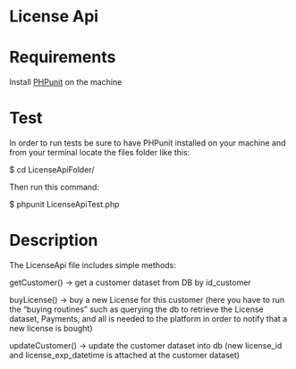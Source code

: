 # License Api
 
 # Requirements
 
Install [PHPunit](https://phpunit.de/) on the machine


# Test
In order to run tests be sure to have PHPunit installed on your machine and from your terminal locate the files folder like this:

 $ cd LicenseApiFolder/

Then run this command:

 $ phpunit LicenseApiTest.php

# Description

The LicenseApi file includes simple methods:

getCustomer() → get a customer dataset from DB by id_customer

buyLicense() → buy a new License for this customer (here you have to run the “buying routines” such as querying the db to retrieve the License dataset, Payments, and all is needed to the platform in order to notify that a new license is bought)

updateCustomer() → update the customer dataset into db (new license_id and license_exp_datetime is attached at the customer dataset)
